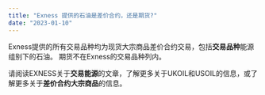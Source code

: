 ```yaml
---
title: "Exness 提供的石油是差价合约，还是期货?"
date: "2023-01-10"
---
```


Exness提供的所有交易品种均为现货大宗商品差价合约交易，包括**交易品种**能源组别下的石油。 期货不在Exness的交易品种列内。

请阅读EXNESS关于**交易能源**的文章，了解更多关于UKOIL和USOIL的信息，或了解更多关于**差价合约大宗商品**的信息。
